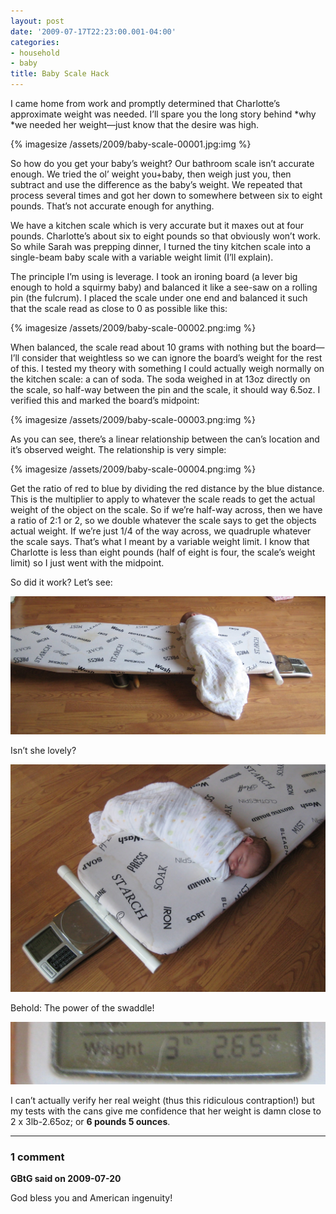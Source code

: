 ```yaml
---
layout: post
date: '2009-07-17T22:23:00.001-04:00'
categories:
- household
- baby
title: Baby Scale Hack
---
```


I came home from work and promptly determined that Charlotte’s approximate weight was needed. I’ll spare you the long story behind *why *we needed her weight—just know that the desire was high. 

{% imagesize /assets/2009/baby-scale-00001.jpg:img %}

So how do you get your baby’s weight? Our bathroom scale isn’t accurate enough. We tried the ol’ weight you+baby, then weigh just you, then subtract and use the difference as the baby’s weight. We repeated that process several times and got her down to somewhere between six to eight pounds. That’s not accurate enough for anything.

We have a kitchen scale which is very accurate but it maxes out at four pounds. Charlotte’s about six to eight pounds so that obviously won’t work. So while Sarah was prepping dinner, I turned the tiny kitchen scale into a single-beam baby scale with a variable weight limit (I’ll explain).

The principle I’m using is leverage. I took an ironing board (a lever big enough to hold a squirmy baby) and balanced it like a see-saw on a rolling pin (the fulcrum). I placed the scale under one end and balanced it such that the scale read as close to 0 as possible like this:

{% imagesize /assets/2009/baby-scale-00002.png:img %}

When balanced, the scale read about 10 grams with nothing but the board—I’ll consider that weightless so we can ignore the board’s weight for the rest of this. I tested my theory with something I could actually weigh normally on the kitchen scale: a can of soda. The soda weighed in at 13oz directly on the scale, so half-way between the pin and the scale, it should way 6.5oz. I verified this and marked the board’s midpoint:

{% imagesize /assets/2009/baby-scale-00003.png:img %}

As you can see, there’s a linear relationship between the can’s location and it’s observed weight. The relationship is very simple: 

{% imagesize /assets/2009/baby-scale-00004.png:img %}

Get the ratio of red to blue by dividing the red distance by the blue distance. This is the multiplier to apply to whatever the scale reads to get the actual weight of the object on the scale. So if we’re half-way across, then we have a ratio of 2:1 or 2, so we double whatever the scale says to get the objects actual weight. If we’re just 1/4 of the way across, we quadruple whatever the scale says. That’s what I meant by a variable weight limit. I know that Charlotte is less than eight pounds (half of eight is four, the scale’s weight limit) so I just went with the midpoint.

So did it work? Let’s see:

![](/assets/2009/baby-scale-00005.jpg)  

Isn’t she lovely?

![](/assets/2009/baby-scale-00006.jpg)  

Behold: The power of the swaddle!

![](/assets/2009/baby-scale-00007.jpg) 

I can’t actually verify her real weight (thus this ridiculous contraption!) but my tests with the cans give me confidence that her weight is damn close to 2 x 3lb-2.65oz; or **6 pounds 5 ounces**.

---

### 1 comment

**GBtG said on 2009-07-20**

God bless you and American ingenuity!